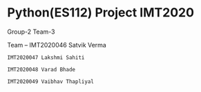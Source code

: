 # Python(ES112) Project IMT2020
 Group-2 Team-3

Team – 
	IMT2020046 Satvik Verma
    
	IMT2020047 Lakshmi Sahiti
	
	IMT2020048 Varad Bhade
	
	IMT2020049 Vaibhav Thapliyal
